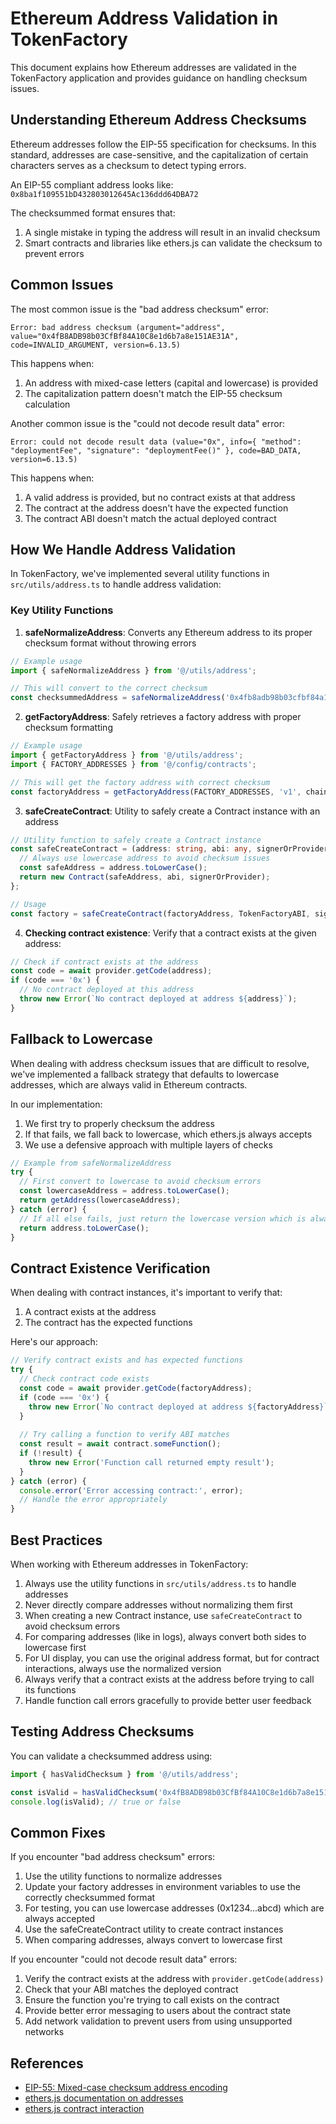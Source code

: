 # Ethereum Address Validation in TokenFactory

This document explains how Ethereum addresses are validated in the TokenFactory application and provides guidance on handling checksum issues.

## Understanding Ethereum Address Checksums

Ethereum addresses follow the EIP-55 specification for checksums. In this standard, addresses are case-sensitive, and the capitalization of certain characters serves as a checksum to detect typing errors.

An EIP-55 compliant address looks like: `0x8ba1f109551bD432803012645Ac136ddd64DBA72` 

The checksummed format ensures that:
1. A single mistake in typing the address will result in an invalid checksum
2. Smart contracts and libraries like ethers.js can validate the checksum to prevent errors

## Common Issues

The most common issue is the "bad address checksum" error:

```
Error: bad address checksum (argument="address", value="0x4fB8ADB98b03CfBf84A10C8e1d6b7a8e151AE31A", code=INVALID_ARGUMENT, version=6.13.5)
```

This happens when:
1. An address with mixed-case letters (capital and lowercase) is provided
2. The capitalization pattern doesn't match the EIP-55 checksum calculation

Another common issue is the "could not decode result data" error:

```
Error: could not decode result data (value="0x", info={ "method": "deploymentFee", "signature": "deploymentFee()" }, code=BAD_DATA, version=6.13.5)
```

This happens when:
1. A valid address is provided, but no contract exists at that address
2. The contract at the address doesn't have the expected function
3. The contract ABI doesn't match the actual deployed contract

## How We Handle Address Validation

In TokenFactory, we've implemented several utility functions in `src/utils/address.ts` to handle address validation:

### Key Utility Functions

1. **safeNormalizeAddress**: Converts any Ethereum address to its proper checksum format without throwing errors

```typescript
// Example usage
import { safeNormalizeAddress } from '@/utils/address';

// This will convert to the correct checksum
const checksummedAddress = safeNormalizeAddress('0x4fb8adb98b03cfbf84a10c8e1d6b7a8e151ae31a');
```

2. **getFactoryAddress**: Safely retrieves a factory address with proper checksum formatting

```typescript
// Example usage
import { getFactoryAddress } from '@/utils/address';
import { FACTORY_ADDRESSES } from '@/config/contracts';

// This will get the factory address with correct checksum
const factoryAddress = getFactoryAddress(FACTORY_ADDRESSES, 'v1', chainId);
```

3. **safeCreateContract**: Utility to safely create a Contract instance with an address

```typescript
// Utility function to safely create a Contract instance
const safeCreateContract = (address: string, abi: any, signerOrProvider: any): Contract => {
  // Always use lowercase address to avoid checksum issues
  const safeAddress = address.toLowerCase();
  return new Contract(safeAddress, abi, signerOrProvider);
};

// Usage
const factory = safeCreateContract(factoryAddress, TokenFactoryABI, signer);
```

4. **Checking contract existence**: Verify that a contract exists at the given address:

```typescript
// Check if contract exists at the address
const code = await provider.getCode(address);
if (code === '0x') {
  // No contract deployed at this address
  throw new Error(`No contract deployed at address ${address}`);
}
```

## Fallback to Lowercase

When dealing with address checksum issues that are difficult to resolve, we've implemented a fallback strategy that defaults to lowercase addresses, which are always valid in Ethereum contracts.

In our implementation:

1. We first try to properly checksum the address
2. If that fails, we fall back to lowercase, which ethers.js always accepts
3. We use a defensive approach with multiple layers of checks

```typescript
// Example from safeNormalizeAddress
try {
  // First convert to lowercase to avoid checksum errors
  const lowercaseAddress = address.toLowerCase();
  return getAddress(lowercaseAddress);
} catch (error) {
  // If all else fails, just return the lowercase version which is always accepted
  return address.toLowerCase();
}
```

## Contract Existence Verification

When dealing with contract instances, it's important to verify that:

1. A contract exists at the address
2. The contract has the expected functions

Here's our approach:

```typescript
// Verify contract exists and has expected functions
try {
  // Check contract code exists
  const code = await provider.getCode(factoryAddress);
  if (code === '0x') {
    throw new Error(`No contract deployed at address ${factoryAddress}`);
  }
  
  // Try calling a function to verify ABI matches
  const result = await contract.someFunction();
  if (!result) {
    throw new Error('Function call returned empty result');
  }
} catch (error) {
  console.error('Error accessing contract:', error);
  // Handle the error appropriately
}
```

## Best Practices

When working with Ethereum addresses in TokenFactory:

1. Always use the utility functions in `src/utils/address.ts` to handle addresses
2. Never directly compare addresses without normalizing them first
3. When creating a new Contract instance, use `safeCreateContract` to avoid checksum errors
4. For comparing addresses (like in logs), always convert both sides to lowercase first
5. For UI display, you can use the original address format, but for contract interactions, always use the normalized version
6. Always verify that a contract exists at the address before trying to call its functions
7. Handle function call errors gracefully to provide better user feedback

## Testing Address Checksums

You can validate a checksummed address using:

```typescript
import { hasValidChecksum } from '@/utils/address';

const isValid = hasValidChecksum('0x4fB8ADB98b03CfBf84A10C8e1d6b7a8e151AE31A');
console.log(isValid); // true or false
```

## Common Fixes

If you encounter "bad address checksum" errors:

1. Use the utility functions to normalize addresses
2. Update your factory addresses in environment variables to use the correctly checksummed format
3. For testing, you can use lowercase addresses (0x1234...abcd) which are always accepted
4. Use the safeCreateContract utility to create contract instances
5. When comparing addresses, always convert to lowercase first

If you encounter "could not decode result data" errors:

1. Verify the contract exists at the address with `provider.getCode(address)`
2. Check that your ABI matches the deployed contract
3. Ensure the function you're trying to call exists on the contract
4. Provide better error messaging to users about the contract state
5. Add network validation to prevent users from using unsupported networks

## References

- [EIP-55: Mixed-case checksum address encoding](https://eips.ethereum.org/EIPS/eip-55)
- [ethers.js documentation on addresses](https://docs.ethers.org/v5/api/utils/address/)
- [ethers.js contract interaction](https://docs.ethers.org/v5/api/contract/contract/) 